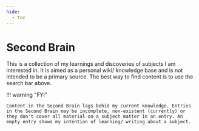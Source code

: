 ```yaml
---
hide:
  - toc
---
```

# Second Brain

This is a collection of my learnings and discoveries of subjects I am interested in. It is aimed as a personal wiki/ knowledge base and is not intended to be a primary source. The best way to find content is to use the search bar above.

!!! warning  "FYI"

    Content in the Second Brain lags behid my current knowledge. Entries in the Second Brain may be incomplete, non-existent (currently) or they don't cover all material on a subject matter in an entry. An empty entry shows my intention of learning/ writing about a subject. 